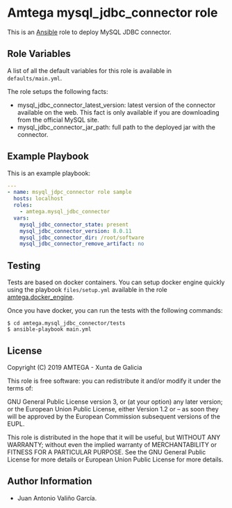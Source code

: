 # Amtega mysql_jdbc_connector role

This is an [Ansible](http://www.ansible.com) role to deploy MySQL JDBC connector.

## Role Variables

A list of all the default variables for this role is available in `defaults/main.yml`.

The role setups the following facts:

- mysql_jdbc_connector_latest_version: latest version of the connector available on the web. This fact is only available if you are downloading from the official MySQL site.
- mysql_jdbc_connector_jar_path: full path to the deployed jar with the connector.


## Example Playbook

This is an example playbook:

``` yaml
---
- name: msyql_jdpc_connector role sample
  hosts: localhost
  roles:  
    - amtega.mysql_jdbc_connector
  vars:
    mysql_jdbc_connector_state: present
    mysql_jdbc_connector_version: 8.0.11
    mysql_jdbc_connector_dir: /root/software    
    mysql_jdbc_connector_remove_artifact: no
```

## Testing

Tests are based on docker containers. You can setup docker engine quickly using the playbook `files/setup.yml` available in the role [amtega.docker_engine](https://galaxy.ansible.com/amtega/docker_engine).

Once you have docker, you can run the tests with the following commands:

```shell
$ cd amtega.mysql_jdbc_connector/tests
$ ansible-playbook main.yml
```

## License

Copyright (C) 2019 AMTEGA - Xunta de Galicia

This role is free software: you can redistribute it and/or modify it under the terms of:

GNU General Public License version 3, or (at your option) any later version; or the European Union Public License, either Version 1.2 or – as soon they will be approved by the European Commission ­subsequent versions of the EUPL.

This role is distributed in the hope that it will be useful, but WITHOUT ANY WARRANTY; without even the implied warranty of MERCHANTABILITY or FITNESS FOR A PARTICULAR PURPOSE.  See the GNU General Public License for more details or European Union Public License for more details.

## Author Information

- Juan Antonio Valiño García.
